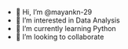 - 👋 Hi, I’m @mayankn-29
- 👀 I’m interested in Data Analysis
- 🌱 I’m currently learning Python
- 💞️ I’m looking to collaborate
   


<!---
mayankn-29/mayankn-29 is a ✨ special ✨ repository because its `README.md` (this file) appears on your GitHub profile.
You can click the Preview link to take a look at your changes.
--->

